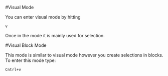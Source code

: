 #Visual Mode

You can enter visual mode by hitting 
```
v
```

Once in the mode it is mainly used for selection.

#Visual Block Mode

This mode is similar to visual mode however you create selections in blocks.
To enter this mode type:
```
Cntrl+v
```




 
